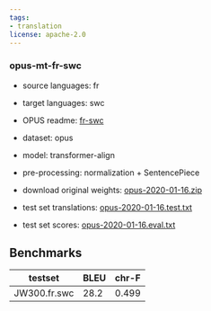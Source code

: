 ```yaml
---
tags:
- translation
license: apache-2.0
---
```


### opus-mt-fr-swc

* source languages: fr
* target languages: swc
*  OPUS readme: [fr-swc](https://github.com/Helsinki-NLP/OPUS-MT-train/blob/master/models/fr-swc/README.md)

*  dataset: opus
* model: transformer-align
* pre-processing: normalization + SentencePiece
* download original weights: [opus-2020-01-16.zip](https://object.pouta.csc.fi/OPUS-MT-models/fr-swc/opus-2020-01-16.zip)
* test set translations: [opus-2020-01-16.test.txt](https://object.pouta.csc.fi/OPUS-MT-models/fr-swc/opus-2020-01-16.test.txt)
* test set scores: [opus-2020-01-16.eval.txt](https://object.pouta.csc.fi/OPUS-MT-models/fr-swc/opus-2020-01-16.eval.txt)

## Benchmarks

| testset               | BLEU  | chr-F |
|-----------------------|-------|-------|
| JW300.fr.swc 	| 28.2 	| 0.499 |

